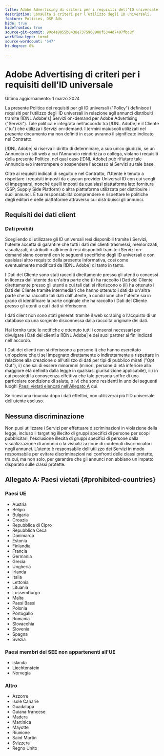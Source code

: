 ```yaml
---
title: Adobe Advertising di criteri per i requisiti dell’ID universale
description: Consulta i criteri per l’utilizzo degli ID universali.
feature: Policies, DSP Ads
hide: true
hidefromtoc: true
source-git-commit: 90c4e8055b8438e7375968980f5344d7497fbc8f
workflow-type: tm+mt
source-wordcount: '647'
ht-degree: 0%

---
```


# Adobe Advertising di criteri per i requisiti dell’ID universale

<!-- In TOC, but hidden from TOC and both external and internal search -->

Ultimo aggiornamento: 1 marzo 2024

La presente Politica dei requisiti per gli ID universali (&quot;Policy&quot;) definisce i requisiti per l’utilizzo degli ID universali in relazione agli annunci distribuiti tramite [!DNL Adobe's] Servizi on-demand per Adobe Advertising (&quot;Servizi&quot;). Tale politica è integrata nell&#39;accordo tra [!DNL Adobe] e il Cliente (&quot;tu&quot;) che utilizza i Servizi on-demand. I termini maiuscoli utilizzati nel presente documento ma non definiti in esso avranno il significato indicato nel Contratto.

[!DNL Adobe] si riserva il diritto di determinare, a suo unico giudizio, se un Annuncio o i siti web a cui l&#39;Annuncio reindirizza o collega, violano i requisiti della presente Politica, nel qual caso [!DNL Adobe] può rifiutare tale Annuncio e/o interrompere o sospendere l&#39;accesso ai Servizi su tale base.

Oltre ai requisiti indicati di seguito e nel Contratto, l&#39;Utente è tenuto a rispettare i requisiti imposti da ciascun provider Universal ID con cui scegli di impegnarsi, nonché quelli imposti da qualsiasi piattaforma lato fornitura (SSP, Supply Side Platform) o altra piattaforma utilizzata per distribuire i suoi annunci. È tua responsabilità comprendere e rispettare le politiche degli editori e delle piattaforme attraverso cui distribuisci gli annunci.

## Requisiti dei dati client

### Dati proibiti

Scegliendo di utilizzare gli ID universali resi disponibili tramite i Servizi, l&#39;utente accetta di garantire che tutti i dati dei clienti trasmessi, memorizzati, visualizzati, distribuiti o altrimenti resi disponibili tramite i Servizi on-demand siano coerenti con le seguenti specifiche degli ID universali e con qualsiasi altro requisito della presente Informativa, così come eventualmente modificati da [!DNL Adobe] di tanto in tanto.

I Dati del Cliente sono stati raccolti direttamente presso gli utenti o concessi in licenza dall&#39;utente da un&#39;altra parte che (i) ha raccolto i Dati del Cliente direttamente presso gli utenti a cui tali dati si riferiscono o (ii) ha ottenuto i Dati del Cliente tramite intermediari che hanno ottenuto i dati da un&#39;altra parte che ha raccolto tali dati dall&#39;utente, a condizione che l&#39;utente sia in grado di identificare la parte originale che ha raccolto i Dati del Cliente presso gli utenti a cui i dati si riferiscono.

I dati client non sono stati generati tramite il web scraping o l’acquisto di un database da una sorgente disconnessa dalla raccolta originale dei dati.

Hai fornito tutte le notifiche e ottenuto tutti i consensi necessari per divulgare i Dati dei clienti a [!DNL Adobe] e dei suoi partner ai fini indicati nell&#39;accordo.

I Dati dei clienti non si riferiscono a persone i) che hanno esercitato un&#39;opzione che ti sei impegnato direttamente o indirettamente a rispettare in relazione alla creazione o all&#39;utilizzo di dati per tipi di pubblico mirati (&quot;Opt Out&quot;), ii) che sai di essere minorenni (minori, persone di età inferiore alla maggiore età definita dalla legge in qualsiasi giurisdizione applicabile), iii) in cui possiedi la conoscenza effettiva che tale persona soffre di una particolare condizione di salute, o iv) che sono residenti in uno dei seguenti luoghi [Paesi vietati elencati nell&#39;Allegato A](#prohibited-countries) qui.

Se ricevi una rinuncia dopo i dati effettivi, non utilizzerai più l’ID universale dell’utente escluso.

## Nessuna discriminazione

Non puoi utilizzare i Servizi per effettuare discriminazioni in violazione della legge, incluso il targeting illecito di gruppi specifici di persone per scopi pubblicitari, l&#39;esclusione illecita di gruppi specifici di persone dalla visualizzazione di annunci o la visualizzazione di contenuti discriminatori negli annunci. L’utente è responsabile dell’utilizzo dei Servizi in modo responsabile per evitare discriminazioni nei confronti delle classi protette, tra cui, ma non solo, per garantire che gli annunci non abbiano un impatto disparato sulle classi protette.

## Allegato A: Paesi vietati {#prohibited-countries}

### Paesi UE

* Austria
* Belgio
* Bulgaria
* Croazia
* Repubblica di Cipro
* Repubblica Ceca
* Danimarca
* Estonia
* Finlandia
* Francia
* Germania
* Grecia
* Ungheria
* Irlanda
* Italia
* Lettonia
* Lituania
* Lussemburgo
* Malta
* Paesi Bassi
* Polonia
* Portogallo
* Romania
* Slovacchia
* Slovenia
* Spagna
* Svezia

### Paesi membri del SEE non appartenenti all&#39;UE

* Islanda
* Liechtenstein
* Norvegia

### Altro

* Azzorre
* Isole Canarie
* Guadalupa
* Guiana francese
* Madera
* Martinica
* Mayotte
* Riunione
* Saint Martin
* Svizzera
* Regno Unito
